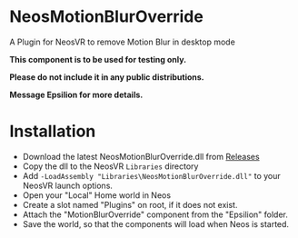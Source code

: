 # NeosMotionBlurOverride
A Plugin for NeosVR to remove Motion Blur in desktop mode


**This component is to be used for testing only.**

**Please do not include it in any public distributions.**

**Message Epsilion for more details.**

# Installation
* Download the latest NeosMotionBlurOverride.dll from [Releases](https://github.com/Aerizeon/NeosMotionBlurOverride/releases)
* Copy the dll to the NeosVR `Libraries` directory
* Add `-LoadAssembly "Libraries\NeosMotionBlurOverride.dll"` to your NeosVR launch options.
* Open your "Local" Home world in Neos
* Create a slot named "Plugins" on root, if it does not exist.
* Attach the "MotionBlurOverride" component from the "Epsilion" folder.
* Save the world, so that the components will load when Neos is started.

